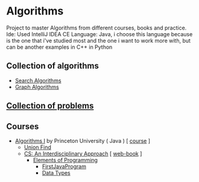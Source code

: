# Algorithms
Project to master Algorithms from different courses, books and practice.
Ide: Used IntelliJ IDEA CE
Language: Java, i choose this language because is the one that i've studied most and the one i want to work more with, but can be another examples in C++ in Python

## Collection of algorithms
- [Search Algorithms](documentation/SearchAlgorithms.md)
- [Graph Algorithms](documentation/GraphsAlgorithms.md)

## [ Collection of problems ](documentation/Problems.md)

## Courses
- [Algorithms I](src/algorithms_I_princeton) by Princeton University ( Java ) [ [course](https://www.coursera.org/learn/algorithms-part1) ]
  - [Union Find](src/algorithms_I_princeton/union_find)
  - [CS: An Interdisciplinary Approach](src/algorithms_I_princeton/cs_interdisciplinaryapproach) [ [web-book](https://introcs.cs.princeton.edu/java/home/) ]
    - [Elements of Programming](src/algorithms_I_princeton/cs_interdisciplinaryapproach)
      - [FirstJavaProgram](src/algorithms_I_princeton/cs_interdisciplinaryapproach/first_java_program)
      - [Data Types](src/algorithms_I_princeton/cs_interdisciplinaryapproach/data_types)
